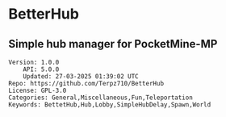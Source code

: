 # BetterHub
## Simple hub manager for PocketMine-MP
```properties
Version: 1.0.0
    API: 5.0.0
    Updated: 27-03-2025 01:39:02 UTC
Repo: https://github.com/Terpz710/BetterHub
License: GPL-3.0
Categories: General,Miscellaneous,Fun,Teleportation
Keywords: BettetHub,Hub,Lobby,SimpleHubDelay,Spawn,World
```